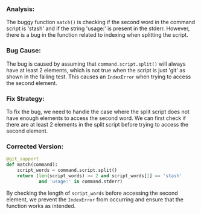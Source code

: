 ### Analysis:
The buggy function `match()` is checking if the second word in the command script is 'stash' and if the string 'usage:' is present in the stderr. However, there is a bug in the function related to indexing when splitting the script.

### Bug Cause:
The bug is caused by assuming that `command.script.split()` will always have at least 2 elements, which is not true when the script is just 'git' as shown in the failing test. This causes an `IndexError` when trying to access the second element.

### Fix Strategy:
To fix the bug, we need to handle the case where the split script does not have enough elements to access the second word. We can first check if there are at least 2 elements in the split script before trying to access the second element.

### Corrected Version:
```python
@git_support
def match(command):
    script_words = command.script.split()
    return (len(script_words) >= 2 and script_words[1] == 'stash'
            and 'usage:' in command.stderr)
```

By checking the length of `script_words` before accessing the second element, we prevent the `IndexError` from occurring and ensure that the function works as intended.